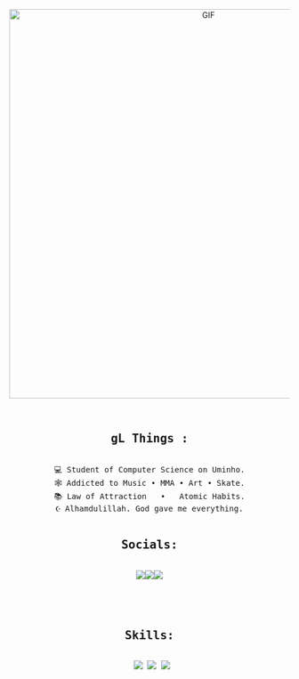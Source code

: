 <div align="center">
<img hight="300" width="700" alt="GIF" align="center" src="https://github.com/gleite22/gleite22/assets/117817612/08c5f0a8-1021-4547-ab84-299e43968ccd">
</div>

</br>
   
   <div align="center">

    

 
 <pre>
<h2> gL Things : </h2>
💻 Student of Computer Science on Uminho.
🕸️ Addicted to Music • MMA • Art • Skate.
📚 Law of Attraction   •   Atomic Habits.
☪️ Alhamdulillah. God gave me everything.
<div align="center">
<h2>Socials:</h2>
<a href="http://www.instagram.com/gleite23" [rel="noreferrer"><img src="https://img.shields.io/badge/Instagram-E4405F?style=for-the-badge&logo=instagram&logoColor=white"/></a></code><a href="https://discord.gg/guileite22" [rel="noreferrer"><img src="https://img.shields.io/badge/Discord-7289DA?style=for-the-badge&logo=discord&logoColor=white" /></a></code><a href="https://open.spotify.com/user/31bq5u6kmaczwdvjlk52mg6lsjma" [rel="noreferrer"><img src="https://img.shields.io/badge/Spotify-1ED760?&style=for-the-badge&logo=spotify&logoColor=white" /></a></code></p>
<p align="center">
<h2>Skills:</h2>
<a [rel="noreferrer"> <img src="https://img.shields.io/badge/C-00599C?style=for-the-badge&logo=c&logoColor=white" /></a></code><a  [rel="noreferrer"> <img src="https://img.shields.io/badge/Python-14354C?style=for-the-badge&logo=python&logoColor=white" /></a></code><a  [rel="noreferrer"> <img src="https://img.shields.io/badge/Haskell-5D4F85?style=for-the-badge&logo=haskell&logoColor=white" /></a></code>
   </pre>
   

